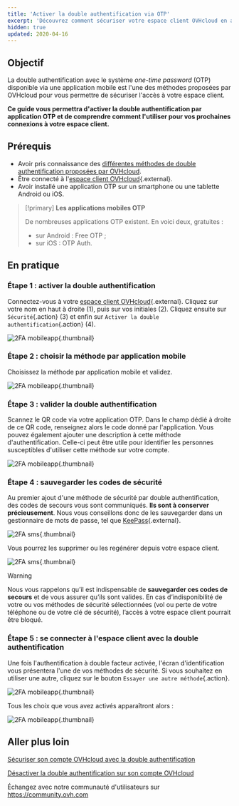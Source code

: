 ```yaml
---
title: 'Activer la double authentification via OTP'
excerpt: 'Découvrez comment sécuriser votre espace client OVHcloud en activant la double authentification par application mobile OTP'
hidden: true
updated: 2020-04-16
---
```


## Objectif

La double authentification avec le système *one-time password* (OTP) disponible via une application mobile est l'une des méthodes proposées par OVHcloud pour vous permettre de sécuriser l'accès à votre espace client.

**Ce guide vous permettra d'activer la double authentification par application OTP et de comprendre comment l'utiliser pour vos prochaines connexions à votre espace client.**

## Prérequis

- Avoir pris connaissance des [différentes méthodes de double authentification proposées par OVHcloud](/pages/account_and_service_management/account_information/secure-ovhcloud-account-with-2fa).
- Être connecté à l'[espace client OVHcloud](https://www.ovh.com/auth/?action=gotomanager&from=https://www.ovh.com/fr/&ovhSubsidiary=fr){.external}.
- Avoir installé une application OTP sur un smartphone ou une tablette Android ou iOS.

> [!primary]
>**Les applications mobiles OTP**
>
> De nombreuses applications OTP existent. En voici deux, gratuites :
>
> - sur Android : Free OTP ;
> - sur iOS : OTP Auth.
>

## En pratique

### Étape 1 : activer la double authentification

Connectez-vous à votre [espace client OVHcloud](https://www.ovh.com/auth/?action=gotomanager&from=https://www.ovh.com/fr/&ovhSubsidiary=fr){.external}. Cliquez sur votre nom en haut à droite (1), puis sur vos initiales (2). Cliquez ensuite sur `Sécurité`{.action} (3) et enfin sur `Activer la double authentification`{.action} (4).

![2FA mobileapp](images/hub2FA.png){.thumbnail}

### Étape 2 : choisir la méthode par application mobile

Choisissez la méthode par application mobile et validez.

![2FA mobileapp](images/2famobileapp1edit.png){.thumbnail}

### Étape 3 : valider la double authentification

Scannez le QR code via votre application OTP. Dans le champ dédié à droite de ce QR code, renseignez alors le code donné par l'application. Vous pouvez également ajouter une description à cette méthode d'authentification. Celle-ci peut être utile pour identifier les personnes susceptibles d'utiliser cette méthode sur votre compte.

![2FA mobileapp](images/2famobileapp2.png){.thumbnail}

### Étape 4 : sauvegarder les codes de sécurité

Au premier ajout d'une méthode de sécurité par double authentification, des codes de secours vous sont communiqués. **Ils sont à conserver précieusement**. Nous vous conseillons donc de les sauvegarder dans un gestionnaire de mots de passe, tel que [KeePass](https://keepass.info/){.external}.

![2FA sms](images/2facodes.png){.thumbnail}

Vous pourrez les supprimer ou les regénérer depuis votre espace client.

![2FA sms](images/2facodesaction.png){.thumbnail}

> [!warning]
>
> Nous vous rappelons qu’il est indispensable de **sauvegarder ces codes de secours** et de vous assurer qu’ils sont valides. En cas d’indisponibilité de votre ou vos méthodes de sécurité sélectionnées (vol ou perte de votre téléphone ou de votre clé de sécurité), l’accès à votre espace client pourrait être bloqué.
>

### Étape 5 : se connecter à l'espace client avec la double authentification

Une fois l'authentification à double facteur activée, l'écran d'identification vous présentera l'une de vos méthodes de sécurité. Si vous souhaitez en utiliser une autre, cliquez sur le bouton `Essayer une autre méthode`{.action}.

![2FA mobileapp](images/2famobileapploginedit.png){.thumbnail}

Tous les choix que vous avez activés apparaîtront alors :

![2FA mobileapp](images/2faloginchoice.png){.thumbnail}

## Aller plus loin

[Sécuriser son compte OVHcloud avec la double authentification](/pages/account_and_service_management/account_information/secure-ovhcloud-account-with-2fa)

[Désactiver la double authentification sur son compte OVHcloud](/pages/account/customer/secure-ovhcloud-account-with-2fa#desactivation)

Échangez avec notre communauté d'utilisateurs sur <https://community.ovh.com>